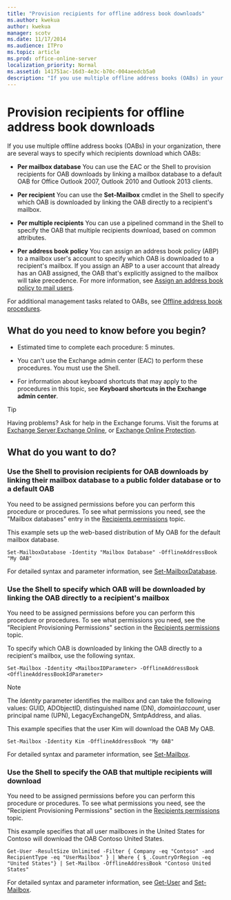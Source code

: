 ```yaml
---
title: "Provision recipients for offline address book downloads"
ms.author: kwekua
author: kwekua
manager: scotv
ms.date: 11/17/2014
ms.audience: ITPro
ms.topic: article
ms.prod: office-online-server
localization_priority: Normal
ms.assetid: 141751ac-16d3-4e3c-b70c-004aeedcb5a0
description: "If you use multiple offline address books (OABs) in your organization, there are several ways to specify which recipients download which OABs:"
---
```


# Provision recipients for offline address book downloads

If you use multiple offline address books (OABs) in your organization, there are several ways to specify which recipients download which OABs:
  
- **Per mailbox database** You can use the EAC or the Shell to provision recipients for OAB downloads by linking a mailbox database to a default OAB for Office Outlook 2007, Outlook 2010 and Outlook 2013 clients. 
    
- **Per recipient** You can use the **Set-Mailbox** cmdlet in the Shell to specify which OAB is downloaded by linking the OAB directly to a recipient's mailbox. 
    
- **Per multiple recipients** You can use a pipelined command in the Shell to specify the OAB that multiple recipients download, based on common attributes. 
    
- **Per address book policy** You can assign an address book policy (ABP) to a mailbox user's account to specify which OAB is downloaded to a recipient's mailbox. If you assign an ABP to a user account that already has an OAB assigned, the OAB that's explicitly assigned to the mailbox will take precedence. For more information, see [Assign an address book policy to mail users](../../address-books/address-book-policies/assign-an-address-book-policy-to-mail-users.md).
    
For additional management tasks related to OABs, see [Offline address book procedures](offline-address-book-procedures.md).
  
## What do you need to know before you begin?

- Estimated time to complete each procedure: 5 minutes.
    
- You can't use the Exchange admin center (EAC) to perform these procedures. You must use the Shell.
    
- For information about keyboard shortcuts that may apply to the procedures in this topic, see **Keyboard shortcuts in the Exchange admin center**.
    
> [!TIP]
> Having problems? Ask for help in the Exchange forums. Visit the forums at [Exchange Server](https://go.microsoft.com/fwlink/p/?linkId=60612),[Exchange Online](https://go.microsoft.com/fwlink/p/?linkId=267542), or [Exchange Online Protection](https://go.microsoft.com/fwlink/p/?linkId=285351). 
  
## What do you want to do?

### Use the Shell to provision recipients for OAB downloads by linking their mailbox database to a public folder database or to a default OAB

You need to be assigned permissions before you can perform this procedure or procedures. To see what permissions you need, see the "Mailbox databases" entry in the [Recipients permissions](http://technet.microsoft.com/library/5b690bcb-c6df-4511-90e1-08ca91f43b37.aspx) topic. 
  
This example sets up the web-based distribution of My OAB for the default mailbox database.
  
```
Set-MailboxDatabase -Identity "Mailbox Database" -OfflineAddressBook "My OAB"
```

For detailed syntax and parameter information, see [Set-MailboxDatabase](http://technet.microsoft.com/library/a01edc66-bc10-4f65-9df4-432cb9e88f58.aspx).
  
### Use the Shell to specify which OAB will be downloaded by linking the OAB directly to a recipient's mailbox

You need to be assigned permissions before you can perform this procedure or procedures. To see what permissions you need, see the "Recipient Provisioning Permissions" section in the [Recipients permissions](http://technet.microsoft.com/library/5b690bcb-c6df-4511-90e1-08ca91f43b37.aspx) topic. 
  
To specify which OAB is downloaded by linking the OAB directly to a recipient's mailbox, use the following syntax.
  
```
Set-Mailbox -Identity <MailboxIDParameter> -OfflineAddressBook <OfflineAddressBookIdParameter>
```

> [!NOTE]
> The  _Identity_ parameter identifies the mailbox and can take the following values: GUID, ADObjectID, distinguished name (DN),  _domain\account_, user principal name (UPN), LegacyExchangeDN, SmtpAddress, and alias. 
  
This example specifies that the user Kim will download the OAB My OAB.
  
```
Set-Mailbox -Identity Kim -OfflineAddressBook "My OAB"
```

For detailed syntax and parameter information, see [Set-Mailbox](http://technet.microsoft.com/library/a0d413b9-d949-4df6-ba96-ac0906dedae2.aspx).
  
### Use the Shell to specify the OAB that multiple recipients will download

You need to be assigned permissions before you can perform this procedure or procedures. To see what permissions you need, see the "Recipient Provisioning Permissions" section in the [Recipients permissions](http://technet.microsoft.com/library/5b690bcb-c6df-4511-90e1-08ca91f43b37.aspx) topic. 
  
This example specifies that all user mailboxes in the United States for Contoso will download the OAB Contoso United States.
  
```
Get-User -ResultSize Unlimited -Filter { Company -eq "Contoso" -and RecipientType -eq "UserMailbox" } | Where { $_.CountryOrRegion -eq "United States"} | Set-Mailbox -OfflineAddressBook "Contoso United States"
```

For detailed syntax and parameter information, see [Get-User](http://technet.microsoft.com/library/2a33c9e6-33da-438c-912d-28ce3f4c9afb.aspx) and [Set-Mailbox](http://technet.microsoft.com/library/a0d413b9-d949-4df6-ba96-ac0906dedae2.aspx).
  

